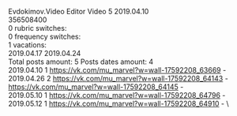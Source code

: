 Evdokimov.Video	Editor Video 5 2019.04.10\
356508400\
0 rubric switches:\
0 frequency switches:\
1 vacations:\
2019.04.17 2019.04.24 \
Total posts amount: 5	Posts dates amount: 4\
2019.04.10 1 https://vk.com/mu_marvel?w=wall-17592208_63669 - \
2019.04.26 2 https://vk.com/mu_marvel?w=wall-17592208_64143 - https://vk.com/mu_marvel?w=wall-17592208_64145 - \
2019.05.10 1 https://vk.com/mu_marvel?w=wall-17592208_64796 - \
2019.05.12 1 https://vk.com/mu_marvel?w=wall-17592208_64910 - \
